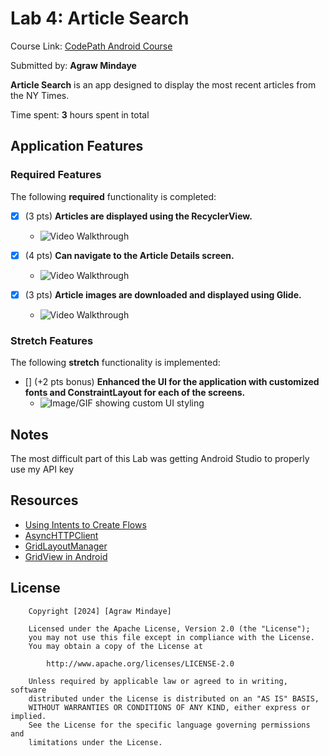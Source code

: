 # Lab 4: Article Search

Course Link: [CodePath Android Course](https://courses.codepath.org/courses/and102/unit/4#!labs)

Submitted by: **Agraw Mindaye** <!-- Replace 'Your Name Here' with your actual name -->

**Article Search** is an app designed to display the most recent articles from the NY Times.

Time spent: **3** hours spent in total <!-- Replace 'X' with the number of hours you spent on this project -->

## Application Features

### Required Features

The following **required** functionality is completed:

- [x] (3 pts) **Articles are displayed using the RecyclerView.**
  - <img src='ArticleRecyclerView.gif' title='Video Walkthrough' width='' alt='Video Walkthrough' /> <!-- Replace this link with your actual image/GIF link -->

- [x] (4 pts) **Can navigate to the Article Details screen.**
  - <img src='ArticleDetail.gif' title='Video Walkthrough' width='' alt='Video Walkthrough' /> <!-- Replace this link with your actual image/GIF link -->

- [x] (3 pts) **Article images are downloaded and displayed using Glide.**
    - <img src='ArticleGlide.gif' title='Video Walkthrough' width='' alt='Video Walkthrough' /> <!-- Replace this link with your actual image/GIF link -->

### Stretch Features

The following **stretch** functionality is implemented:

- [] (+2 pts bonus) **Enhanced the UI for the application with customized fonts and ConstraintLayout for each of the screens.**
    - ![Image/GIF showing custom UI styling](http://i.imgur.com/link/to/your/gif/file.gif) <!-- Replace this link with your actual image/GIF link -->

## Notes

The most difficult part of this Lab was getting
Android Studio to properly use my API key


## Resources

- [Using Intents to Create Flows](https://guides.codepath.org/android/Using-Intents-to-Create-Flows)
- [AsyncHTTPClient](https://guides.codepath.org/android/Using-CodePath-Async-Http-Client)
- [GridLayoutManager](https://developer.android.com/reference/kotlin/androidx/recyclerview/widget/GridLayoutManager)
- [GridView in Android](https://www.geeksforgeeks.org/gridview-in-android-with-example/)

## License

```plaintext
    Copyright [2024] [Agraw Mindaye]

    Licensed under the Apache License, Version 2.0 (the "License");
    you may not use this file except in compliance with the License.
    You may obtain a copy of the License at

        http://www.apache.org/licenses/LICENSE-2.0

    Unless required by applicable law or agreed to in writing, software
    distributed under the License is distributed on an "AS IS" BASIS,
    WITHOUT WARRANTIES OR CONDITIONS OF ANY KIND, either express or implied.
    See the License for the specific language governing permissions and
    limitations under the License.